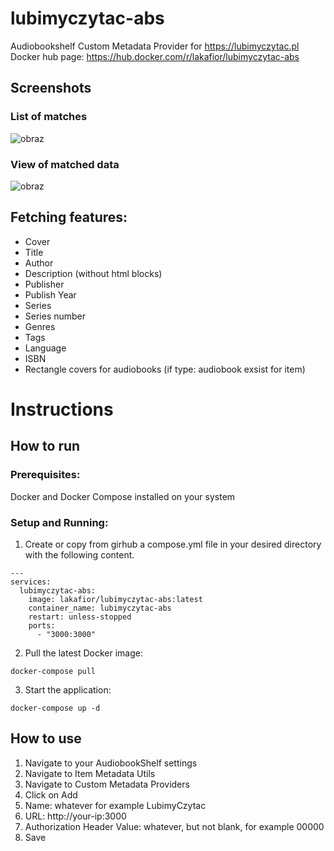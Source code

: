 # lubimyczytac-abs
Audiobookshelf Custom Metadata Provider for https://lubimyczytac.pl
Docker hub page: https://hub.docker.com/r/lakafior/lubimyczytac-abs

## Screenshots

### List of matches
![obraz](https://github.com/user-attachments/assets/f18d64fe-2849-4669-92b9-b2471f6a9a29)

### View of matched data
![obraz](https://github.com/user-attachments/assets/425ae529-3ab2-4e64-a998-0de8861b40ec)

## Fetching features:
- Cover
- Title
- Author
- Description (without html blocks)
- Publisher
- Publish Year
- Series
- Series number
- Genres
- Tags
- Language
- ISBN
- Rectangle covers for audiobooks (if type: audiobook exsist for item)

# Instructions

## How to run

### Prerequisites:
Docker and Docker Compose installed on your system

### Setup and Running:
1. Create or copy from girhub a compose.yml file in your desired directory with the following content.
```
---
services:
  lubimyczytac-abs:
    image: lakafior/lubimyczytac-abs:latest
    container_name: lubimyczytac-abs
    restart: unless-stopped
    ports:
      - "3000:3000"
```
2. Pull the latest Docker image:
```
docker-compose pull
```
3. Start the application:
```
docker-compose up -d
```

## How to use
1. Navigate to your AudiobookShelf settings
2. Navigate to Item Metadata Utils
3. Navigate to Custom Metadata Providers
4. Click on Add
5. Name: whatever for example LubimyCzytac
6. URL: http://your-ip:3000
7. Authorization Header Value: whatever, but not blank, for example 00000
8. Save

